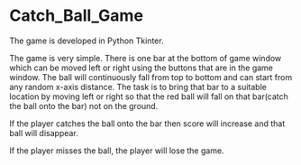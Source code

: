 # Catch_Ball_Game

The game is developed in Python Tkinter.

The game is very simple. There is one bar at the bottom of game window which can be moved left or right using the buttons that are in the game window. The ball will continuously fall from top to bottom and can start from any random x-axis distance. The task is to bring that bar to a suitable location by moving left or right so that the red ball will fall on that bar(catch the ball onto the bar) not on the ground. 

If the player catches the ball onto the bar then score will increase and that ball will disappear. 

If the player misses the ball, the player will lose the game.
